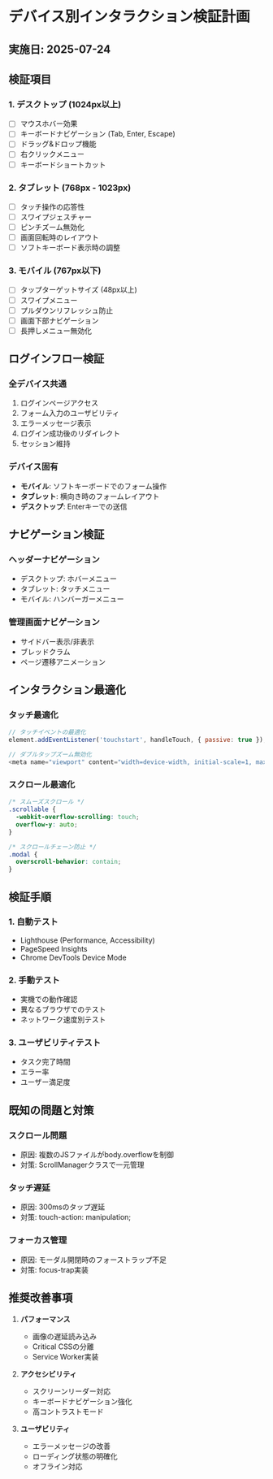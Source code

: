 # デバイス別インタラクション検証計画

## 実施日: 2025-07-24

## 検証項目

### 1. デスクトップ (1024px以上)
- [ ] マウスホバー効果
- [ ] キーボードナビゲーション (Tab, Enter, Escape)
- [ ] ドラッグ&ドロップ機能
- [ ] 右クリックメニュー
- [ ] キーボードショートカット

### 2. タブレット (768px - 1023px)
- [ ] タッチ操作の応答性
- [ ] スワイプジェスチャー
- [ ] ピンチズーム無効化
- [ ] 画面回転時のレイアウト
- [ ] ソフトキーボード表示時の調整

### 3. モバイル (767px以下)
- [ ] タップターゲットサイズ (48px以上)
- [ ] スワイプメニュー
- [ ] プルダウンリフレッシュ防止
- [ ] 画面下部ナビゲーション
- [ ] 長押しメニュー無効化

## ログインフロー検証

### 全デバイス共通
1. ログインページアクセス
2. フォーム入力のユーザビリティ
3. エラーメッセージ表示
4. ログイン成功後のリダイレクト
5. セッション維持

### デバイス固有
- **モバイル**: ソフトキーボードでのフォーム操作
- **タブレット**: 横向き時のフォームレイアウト
- **デスクトップ**: Enterキーでの送信

## ナビゲーション検証

### ヘッダーナビゲーション
- デスクトップ: ホバーメニュー
- タブレット: タッチメニュー
- モバイル: ハンバーガーメニュー

### 管理画面ナビゲーション
- サイドバー表示/非表示
- ブレッドクラム
- ページ遷移アニメーション

## インタラクション最適化

### タッチ最適化
```javascript
// タッチイベントの最適化
element.addEventListener('touchstart', handleTouch, { passive: true });

// ダブルタップズーム無効化
<meta name="viewport" content="width=device-width, initial-scale=1, maximum-scale=1">
```

### スクロール最適化
```css
/* スムーズスクロール */
.scrollable {
  -webkit-overflow-scrolling: touch;
  overflow-y: auto;
}

/* スクロールチェーン防止 */
.modal {
  overscroll-behavior: contain;
}
```

## 検証手順

### 1. 自動テスト
- Lighthouse (Performance, Accessibility)
- PageSpeed Insights
- Chrome DevTools Device Mode

### 2. 手動テスト
- 実機での動作確認
- 異なるブラウザでのテスト
- ネットワーク速度別テスト

### 3. ユーザビリティテスト
- タスク完了時間
- エラー率
- ユーザー満足度

## 既知の問題と対策

### スクロール問題
- 原因: 複数のJSファイルがbody.overflowを制御
- 対策: ScrollManagerクラスで一元管理

### タッチ遅延
- 原因: 300msのタップ遅延
- 対策: touch-action: manipulation;

### フォーカス管理
- 原因: モーダル開閉時のフォーストラップ不足
- 対策: focus-trap実装

## 推奨改善事項

1. **パフォーマンス**
   - 画像の遅延読み込み
   - Critical CSSの分離
   - Service Worker実装

2. **アクセシビリティ**
   - スクリーンリーダー対応
   - キーボードナビゲーション強化
   - 高コントラストモード

3. **ユーザビリティ**
   - エラーメッセージの改善
   - ローディング状態の明確化
   - オフライン対応